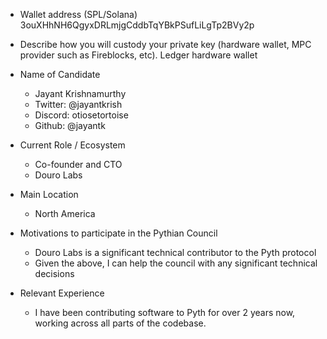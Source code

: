 - Wallet address (SPL/Solana)
  3ouXHhNH6QgyxDRLmjgCddbTqYBkPSufLiLgTp2BVy2p

- Describe how you will custody your private key (hardware wallet, MPC provider such as Fireblocks, etc).
Ledger hardware wallet

- Name of Candidate
  - Jayant Krishnamurthy
  - Twitter: @jayantkrish
  - Discord: otiosetortoise
  - Github: @jayantk

- Current Role / Ecosystem
  - Co-founder and CTO
  - Douro Labs

- Main Location
  - North America

- Motivations to participate in the Pythian Council
  - Douro Labs is a significant technical contributor to the Pyth protocol
  - Given the above, I can help the council with any significant technical decisions

- Relevant Experience
  - I have been contributing software to Pyth for over 2 years now, working across all parts of the codebase.
